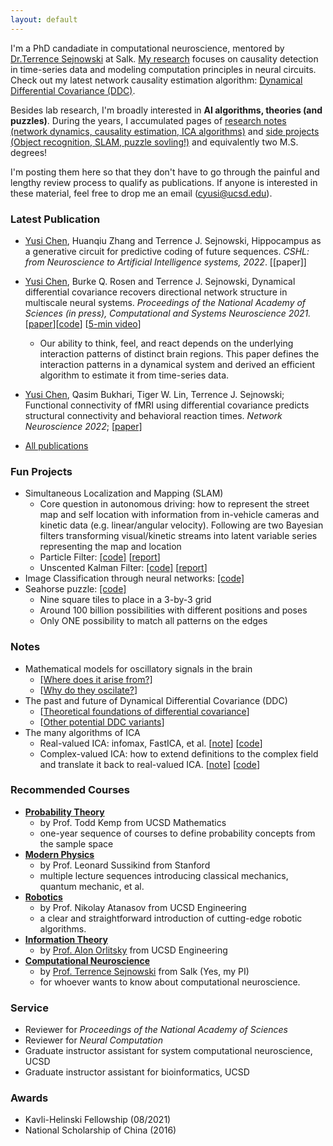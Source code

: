 ```yaml
---
layout: default
---
```


I'm a PhD candadiate in computational neuroscience, mentored by [Dr.Terrence Sejnowski](https://cnl.salk.edu) at Salk. [My research](https://scholar.google.com/citations?user=7xTBMSkAAAAJ&hl=en) focuses on causality detection in time-series data and modeling computation principles in neural circuits. Check out my latest network causality estimation algorithm: [Dynamical Differential Covariance (DDC)](https://www.biorxiv.org/content/10.1101/2021.06.18.448901v2).

Besides lab research, I'm broadly interested in **AI algorithms, theories (and puzzles)**. During the years, I accumulated pages of [research notes (network dynamics, causality estimation, ICA algorithms)](#notes) and [side projects (Object recognition, SLAM, puzzle sovling!)](#fun-projects) and equivalently two M.S. degrees! 

I'm posting them here so that they don't have to go through the painful and lengthy review process to qualify as publications. If anyone is interested in these material, feel free to drop me an email (cyusi@ucsd.edu).

### Latest Publication
* <u>Yusi Chen</u>, Huanqiu Zhang and Terrence J. Sejnowski, Hippocampus as a generative circuit for predictive coding of future sequences. _CSHL: from Neuroscience to Artificial Intelligence systems, 2022_. [[paper]]

* <u>Yusi Chen</u>, Burke Q. Rosen and Terrence J. Sejnowski, Dynamical differential covariance recovers directional network structure in multiscale neural systems. _Proceedings of the National Academy of Sciences (in press), Computational and Systems Neuroscience 2021._ [[paper](https://www.biorxiv.org/content/10.1101/2021.06.18.448901v2)][[code](https://github.com/yschen13/DDC)] [[5-min video](https://www.youtube.com/watch?v=okGOtK3Y7IM)]
  * Our ability to think, feel, and react depends on the underlying interaction patterns of distinct brain regions. This paper defines the interaction patterns in a dynamical system and derived an efficient algorithm to estimate it from time-series data.

* <u>Yusi Chen</u>, Qasim Bukhari, Tiger W. Lin, Terrence J. Sejnowski; Functional connectivity of fMRI using differential covariance predicts structural connectivity and behavioral reaction times. _Network Neuroscience 2022_; [[paper]](https://doi.org/10.1162/netn_a_00239)

* [All publications](https://scholar.google.com/citations?user=7xTBMSkAAAAJ&hl=en)


### Fun Projects
* Simultaneous Localization and Mapping (SLAM)
  * Core question in autonomous driving: how to represent the street map and self location with information from in-vehicle cameras and kinetic data (e.g. linear/angular velocity). Following are two Bayesian filters transforming visual/kinetic streams into latent variable series representing the map and location
  * Particle Filter: [[code]](https://github.com/yschen13/SLAM_ParticleFilter) [[report](./assets/files/SLAM_Particle.pdf)]
  * Unscented Kalman Filter: [[code]](https://github.com/yschen13/SLAM_KalmanFilter) [[report](./assets/files/SLAM_KF.pdf)]
* Image Classification through neural networks: [[code]](https://github.com/yschen13/Classification_CNN)
* Seahorse puzzle: [[code]](https://github.com/yschen13/Puzzle_Seahorse)
  * Nine square tiles to place in a 3-by-3 grid 
  * Around 100 billion possibilities with different positions and poses
  * Only ONE possibility to match all patterns on the edges
<!-- * [All projects](./projects.html) -->


### Notes
* Mathematical models for oscillatory signals in the brain 
  * [[Where does it arise from?]](./assets/files/Notes_Wave_generation.pdf)
  * [[Why do they oscilate?](./assets/files/Notes_Wave_Effect.pdf)]
* The past and future of Dynamical Differential Covariance (DDC)
  * [[Theoretical foundations of differential covariance](./assets/files/Notes_DDC.pdf)]
  * [[Other potential DDC variants](./assets/files/Notes_DDC.pdf)]
* The many algorithms of ICA
  * Real-valued ICA: infomax, FastICA, et al. [[note](./assets/files/Notes_ComplexICA.pdf)] [[code](https://github.com/yschen13/ICA)]
  * Complex-valued ICA: how to extend definitions to the complex field and translate it back to real-valued ICA. [[note](./assets/files/Notes_ComplexICA.pdf)] [[code](https://github.com/yschen13/ICA)]
<!-- * [All notes](./notes.html) -->


### Recommended Courses
* **[Probability Theory](https://www.youtube.com/channel/UCeKkMyeKBnec9Y3I_eI2BNQ)** 
  * by Prof. Todd Kemp from UCSD Mathematics
  * one-year sequence of courses to define probability concepts from the sample space
* **[Modern Physics](https://www.youtube.com/watch?v=ApUFtLCrU90&list=PL47F408D36D4CF129)** 
  * by Prof. Leonard Sussikind from Stanford
  * multiple lecture sequences introducing classical mechanics, quantum mechanic, et al.
* **[Robotics](https://natanaso.github.io/ece276a/)** 
  * by Prof. Nikolay Atanasov from UCSD Engineering
  * a clear and straightforward introduction of cutting-edge robotic algorithms.
* **[Information Theory](https://books.google.com/books/about/Elements_of_Information_Theory.html?id=VWq5GG6ycxMC)** 
  * by [Prof. Alon Orlitsky](https://jacobsschool.ucsd.edu/faculty/profile?id=54) from UCSD Engineering
* **[Computational Neuroscience](https://www.google.com/books/edition/The_Computational_Brain/z4pfDQAAQBAJ?hl=en&gbpv=0)** 
  * by [Prof. Terrence Sejnowski](https://cnl.salk.edu) from Salk (Yes, my PI)
  * for whoever wants to know about computational neuroscience.

### Service
* Reviewer for _Proceedings of the National Academy of Sciences_
* Reviewer for _Neural Computation_
* Graduate instructor assistant for system computational neuroscience, UCSD
* Graduate instructor assistant for bioinformatics, UCSD

### Awards
* Kavli-Helinski Fellowship (08/2021)
* National Scholarship of China (2016)


<!-- 
Text can be **bold**, _italic_, or ~~strikethrough~~.

[Link to another page](./another-page.html).

There should be whitespace between paragraphs.

There should be whitespace between paragraphs. We recommend including a README, or a file with information about your project.

# Header 1

This is a normal paragraph following a header. GitHub is a code hosting platform for version control and collaboration. It lets you and others work together on projects from anywhere.

## Header 2

> This is a blockquote following a header.
>
> When something is important enough, you do it even if the odds are not in your favor.

### Header 3

```js
// Javascript code with syntax highlighting.
var fun = function lang(l) {
  dateformat.i18n = require('./lang/' + l)
  return true;
}
```

```ruby
# Ruby code with syntax highlighting
GitHubPages::Dependencies.gems.each do |gem, version|
  s.add_dependency(gem, "= #{version}")
end
```

#### Header 4

*   This is an unordered list following a header.
*   This is an unordered list following a header.
*   This is an unordered list following a header.

##### Header 5

1.  This is an ordered list following a header.
2.  This is an ordered list following a header.
3.  This is an ordered list following a header.

###### Header 6

| head1        | head two          | three |
|:-------------|:------------------|:------|
| ok           | good swedish fish | nice  |
| out of stock | good and plenty   | nice  |
| ok           | good `oreos`      | hmm   |
| ok           | good `zoute` drop | yumm  |

### There's a horizontal rule below this.

* * *

### Here is an unordered list:

*   Item foo
*   Item bar
*   Item baz
*   Item zip

### And an ordered list:

1.  Item one
1.  Item two
1.  Item three
1.  Item four

### And a nested list:

- level 1 item
  - level 2 item
  - level 2 item
    - level 3 item
    - level 3 item
- level 1 item
  - level 2 item
  - level 2 item
  - level 2 item
- level 1 item
  - level 2 item
  - level 2 item
- level 1 item

### Small image

![Octocat](https://github.githubassets.com/images/icons/emoji/octocat.png)

### Large image

![Branching](https://guides.github.com/activities/hello-world/branching.png)


### Definition lists can be used with HTML syntax.

<dl>
<dt>Name</dt>
<dd>Godzilla</dd>
<dt>Born</dt>
<dd>1952</dd>
<dt>Birthplace</dt>
<dd>Japan</dd>
<dt>Color</dt>
<dd>Green</dd>
</dl>

```
Long, single-line code blocks should not wrap. They should horizontally scroll if they are too long. This line should be long enough to demonstrate this.
```

```
The final element.
``` -->
